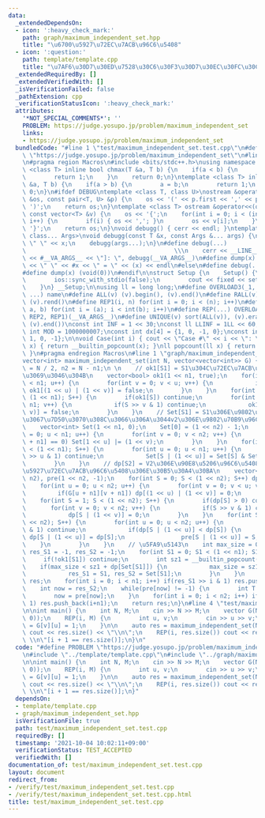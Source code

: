 ```yaml
---
data:
  _extendedDependsOn:
  - icon: ':heavy_check_mark:'
    path: graph/maximum_independent_set.hpp
    title: "\u6700\u5927\u72EC\u7ACB\u96C6\u5408"
  - icon: ':question:'
    path: template/template.cpp
    title: "\u7AF6\u30D7\u30ED\u7528\u30C6\u30F3\u30D7\u30EC\u30FC\u30C8"
  _extendedRequiredBy: []
  _extendedVerifiedWith: []
  _isVerificationFailed: false
  _pathExtension: cpp
  _verificationStatusIcon: ':heavy_check_mark:'
  attributes:
    '*NOT_SPECIAL_COMMENTS*': ''
    PROBLEM: https://judge.yosupo.jp/problem/maximum_independent_set
    links:
    - https://judge.yosupo.jp/problem/maximum_independent_set
  bundledCode: "#line 1 \"test/maximum_independent_set.test.cpp\"\n#define PROBLEM\
    \ \"https://judge.yosupo.jp/problem/maximum_independent_set\"\n#line 1 \"template/template.cpp\"\
    \n#pragma region Macros\n#include <bits/stdc++.h>\nusing namespace std;\ntemplate\
    \ <class T> inline bool chmax(T &a, T b) {\n    if(a < b) {\n        a = b;\n\
    \        return 1;\n    }\n    return 0;\n}\ntemplate <class T> inline bool chmin(T\
    \ &a, T b) {\n    if(a > b) {\n        a = b;\n        return 1;\n    }\n    return\
    \ 0;\n}\n#ifdef DEBUG\ntemplate <class T, class U>\nostream &operator<<(ostream\
    \ &os, const pair<T, U> &p) {\n    os << '(' << p.first << ',' << p.second <<\
    \ ')';\n    return os;\n}\ntemplate <class T> ostream &operator<<(ostream &os,\
    \ const vector<T> &v) {\n    os << '{';\n    for(int i = 0; i < (int)v.size();\
    \ i++) {\n        if(i) { os << ','; }\n        os << v[i];\n    }\n    os <<\
    \ '}';\n    return os;\n}\nvoid debugg() { cerr << endl; }\ntemplate <class T,\
    \ class... Args>\nvoid debugg(const T &x, const Args &... args) {\n    cerr <<\
    \ \" \" << x;\n    debugg(args...);\n}\n#define debug(...)                   \
    \                                          \\\n    cerr << __LINE__ << \" [\"\
    \ << #__VA_ARGS__ << \"]: \", debugg(__VA_ARGS__)\n#define dump(x) cerr << __LINE__\
    \ << \" \" << #x << \" = \" << (x) << endl\n#else\n#define debug(...) (void(0))\n\
    #define dump(x) (void(0))\n#endif\n\nstruct Setup {\n    Setup() {\n        cin.tie(0);\n\
    \        ios::sync_with_stdio(false);\n        cout << fixed << setprecision(15);\n\
    \    }\n} __Setup;\n\nusing ll = long long;\n#define OVERLOAD3(_1, _2, _3, name,\
    \ ...) name\n#define ALL(v) (v).begin(), (v).end()\n#define RALL(v) (v).rbegin(),\
    \ (v).rend()\n#define REP1(i, n) for(int i = 0; i < (n); i++)\n#define REP2(i,\
    \ a, b) for(int i = (a); i < int(b); i++)\n#define REP(...) OVERLOAD3(__VA_ARGS__,\
    \ REP2, REP1)(__VA_ARGS__)\n#define UNIQUE(v) sort(ALL(v)), (v).erase(unique(ALL(v)),\
    \ (v).end())\nconst int INF = 1 << 30;\nconst ll LLINF = 1LL << 60;\nconstexpr\
    \ int MOD = 1000000007;\nconst int dx[4] = {1, 0, -1, 0};\nconst int dy[4] = {0,\
    \ 1, 0, -1};\n\nvoid Case(int i) { cout << \"Case #\" << i << \": \"; }\nint popcount(int\
    \ x) { return __builtin_popcount(x); }\nll popcount(ll x) { return __builtin_popcountll(x);\
    \ }\n#pragma endregion Macros\n#line 1 \"graph/maximum_independent_set.hpp\"\n\
    vector<int> maximum_independent_set(int N, vector<vector<int>> G) {\n    int n1\
    \ = N / 2, n2 = N - n1;\n \n    // ok1[S1] = S1\u304C\u72EC\u7ACB\u96C6\u5408\u304B\
    \u3069\u3046\u304B\n    vector<bool> ok1(1 << n1, true);\n    for(int u = 0; u\
    \ < n1; u++) {\n        for(int v = 0; v < u; v++) {\n            if(G[u][v])\
    \ ok1[(1 << u) | (1 << v)] = false;\n        }\n    }\n    for(int S = 0; S <\
    \ (1 << n1); S++) {\n        if(ok1[S]) continue;\n        for(int v = 0; v <\
    \ n1; v++) {\n            if(S >> v & 1) continue;\n            ok1[S | (1 <<\
    \ v)] = false;\n        }\n    }\n    // Set[S1] = S1\u306E\u9802\u70B9\u3068\u8FBA\
    \u3067\u7D50\u3070\u308C\u3066\u306A\u3044v2\u306E\u9802\u70B9\u96C6\u5408U\n\
    \    vector<int> Set(1 << n1, 0);\n    Set[0] = (1 << n2) - 1;\n    for(int u\
    \ = 0; u < n1; u++) {\n        for(int v = 0; v < n2; v++) {\n            if(G[u][v\
    \ + n1] == 0) Set[1 << u] |= (1 << v);\n        }\n    }\n    for(int S = 0; S\
    \ < (1 << n1); S++) {\n        for(int u = 0; u < n1; u++) {\n            if(S\
    \ >> u & 1) continue;\n            Set[S | (1 << u)] = Set[S] & Set[1 << u];\n\
    \        }\n    }\n    // dp[S2] = V2\u306E\u90E8\u5206\u96C6\u5408S2\u306E\u6700\
    \u5927\u72EC\u7ACB\u96C6\u5408\u306E\u30B5\u30A4\u30BA\n    vector<int> dp(1 <<\
    \ n2), pre(1 << n2, -1);\n    for(int S = 0; S < (1 << n2); S++) dp[S] = __builtin_popcount(S);\n\
    \    for(int u = 0; u < n2; u++) {\n        for(int v = 0; v < u; v++) {\n   \
    \         if(G[u + n1][v + n1]) dp[(1 << u) | (1 << v)] = 0;\n        }\n    }\n\
    \    for(int S = 1; S < (1 << n2); S++) {\n        if(dp[S] > 0) continue;\n \
    \       for(int v = 0; v < n2; v++) {\n            if(S >> v & 1) continue;\n\
    \            dp[S | (1 << v)] = 0;\n        }\n    }\n    for(int S = 0; S < (1\
    \ << n2); S++) {\n        for(int u = 0; u < n2; u++) {\n            if(S >> u\
    \ & 1) continue;\n            if(dp[S | (1 << u)] < dp[S]) {\n               \
    \ dp[S | (1 << u)] = dp[S];\n                pre[S | (1 << u)] = S;\n        \
    \    }\n        }\n    }\n    // \u5FA9\u5143\n    int max_size = 0;\n    int\
    \ res_S1 = -1, res_S2 = -1;\n    for(int S1 = 0; S1 < (1 << n1); S1++) {\n   \
    \     if(!ok1[S1]) continue;\n        int sz1 = __builtin_popcount(S1);\n    \
    \    if(max_size < sz1 + dp[Set[S1]]) {\n            max_size = sz1 + dp[Set[S1]];\n\
    \            res_S1 = S1, res_S2 = Set[S1];\n        }\n    }\n    vector<int>\
    \ res;\n    for(int i = 0; i < n1; i++) if(res_S1 >> i & 1) res.push_back(i);\n\
    \    int now = res_S2;\n    while(pre[now] != -1) {\n        int T = now ^ pre[now];\n\
    \        now = pre[now];\n    }\n    for(int i = 0; i < n2; i++) if(now >> i &\
    \ 1) res.push_back(i+n1);\n    return res;\n}\n#line 4 \"test/maximum_independent_set.test.cpp\"\
    \n\nint main() {\n    int N, M;\n    cin >> N >> M;\n    vector G(N, vector<int>(N,\
    \ 0));\n    REP(i, M) {\n        int u, v;\n        cin >> u >> v;\n        G[u][v]\
    \ = G[v][u] = 1;\n    }\n\n    auto res = maximum_independent_set(N, G);\n   \
    \ cout << res.size() << \"\\n\";\n    REP(i, res.size()) cout << res[i] << \"\
    \ \\n\"[i + 1 == res.size()];\n}\n"
  code: "#define PROBLEM \"https://judge.yosupo.jp/problem/maximum_independent_set\"\
    \n#include \"../template/template.cpp\"\n#include \"../graph/maximum_independent_set.hpp\"\
    \n\nint main() {\n    int N, M;\n    cin >> N >> M;\n    vector G(N, vector<int>(N,\
    \ 0));\n    REP(i, M) {\n        int u, v;\n        cin >> u >> v;\n        G[u][v]\
    \ = G[v][u] = 1;\n    }\n\n    auto res = maximum_independent_set(N, G);\n   \
    \ cout << res.size() << \"\\n\";\n    REP(i, res.size()) cout << res[i] << \"\
    \ \\n\"[i + 1 == res.size()];\n}"
  dependsOn:
  - template/template.cpp
  - graph/maximum_independent_set.hpp
  isVerificationFile: true
  path: test/maximum_independent_set.test.cpp
  requiredBy: []
  timestamp: '2021-10-04 10:02:11+09:00'
  verificationStatus: TEST_ACCEPTED
  verifiedWith: []
documentation_of: test/maximum_independent_set.test.cpp
layout: document
redirect_from:
- /verify/test/maximum_independent_set.test.cpp
- /verify/test/maximum_independent_set.test.cpp.html
title: test/maximum_independent_set.test.cpp
---
```

